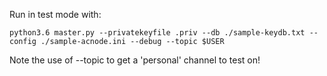 Run in test mode with:

    python3.6 master.py --privatekeyfile .priv --db ./sample-keydb.txt --config ./sample-acnode.ini --debug --topic $USER

Note the use of --topic to get a 'personal' channel to test on!


